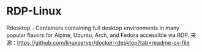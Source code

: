 # RDP-Linux

Rdesktop - Containers containing full desktop environments in many popular flavors for Alpine, Ubuntu, Arch, and Fedora accessible via RDP.
来源：https://github.com/linuxserver/docker-rdesktop?tab=readme-ov-file

